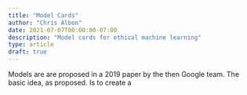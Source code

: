 ```yaml
---
title: "Model Cards"
author: "Chris Albon"
date: 2021-07-07T00:00:00-07:00
description: "Model cards for ethical machine learning"
type: article
draft: true
---
```


Models are are proposed in a 2019 paper by the then Google team. The basic idea, as proposed. Is to create a 

<!---
=========
Raw Notes
=========

- [Mitchell et. al 2019](https://arxiv.org/abs/1810.03993)
    - No standard documentation for ML models
        - "Currently, there are no standardized documentation procedures to communicate the performance characteristics of trained machine learning (ML) and artificial intelligence (AI) models." (Mitchell et. al 2019)
    - Original proposal
        - "As a step towards this goal, we propose that released machine learning models be accompanied by short (one to two page) records we call model cards As a step towards this goal, we propose that released machine learning models be accompanied by short (one to two page) records we call model cards As a step towards this goal, we propose that released machine learning models be accompanied by short (one to two page) records we call model cards"
    - New way
        - I am the Director of Machine Learning at the Wikimedia Foundation. I have spent over a decade applying statistical learning, artificial intelligence, and software engineering to political, soc
-->

